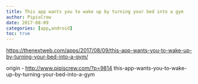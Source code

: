 ```yaml
---
title: This app wants you to wake up by turning your bed into a gym
author: PipisCrew
date: 2017-08-09
categories: [app,android]
toc: true
---
```


https://thenextweb.com/apps/2017/08/09/this-app-wants-you-to-wake-up-by-turning-your-bed-into-a-gym/

origin - http://www.pipiscrew.com/?p=9814 this-app-wants-you-to-wake-up-by-turning-your-bed-into-a-gym